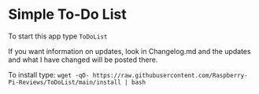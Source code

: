 # Simple To-Do List

To start this app type `ToDoList`

If you want information on updates, look in Changelog.md and 
the updates and what I have changed will be posted there.

To install type: 
`wget -qO- https://raw.githubusercontent.com/Raspberry-Pi-Reviews/ToDoList/main/install | bash`
